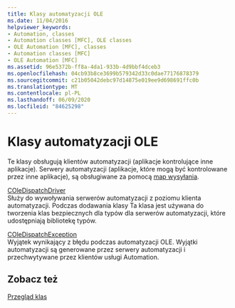 ```yaml
---
title: Klasy automatyzacji OLE
ms.date: 11/04/2016
helpviewer_keywords:
- Automation, classes
- Automation classes [MFC], OLE classes
- OLE Automation [MFC], classes
- Automation classes [MFC]
- OLE Automation [MFC]
ms.assetid: 96e5372b-ff8a-4da1-933b-4d9bbf4dceb3
ms.openlocfilehash: 04cb93b8ce3699b579342d33c0dae77176878379
ms.sourcegitcommit: c21b05042debc97d14875e019ee9d698691ffc0b
ms.translationtype: MT
ms.contentlocale: pl-PL
ms.lasthandoff: 06/09/2020
ms.locfileid: "84625298"
---
```

# <a name="ole-automation-classes"></a>Klasy automatyzacji OLE

Te klasy obsługują klientów automatyzacji (aplikacje kontrolujące inne aplikacje). Serwery automatyzacji (aplikacje, które mogą być kontrolowane przez inne aplikacje), są obsługiwane za pomocą [map wysyłania](reference/dispatch-maps.md).

[COleDispatchDriver](reference/coledispatchdriver-class.md)<br/>
Służy do wywoływania serwerów automatyzacji z poziomu klienta automatyzacji. Podczas dodawania klasy Ta klasa jest używana do tworzenia klas bezpiecznych dla typów dla serwerów automatyzacji, które udostępniają bibliotekę typów.

[COleDispatchException](reference/coledispatchexception-class.md)<br/>
Wyjątek wynikający z błędu podczas automatyzacji OLE. Wyjątki automatyzacji są generowane przez serwery automatyzacji i przechwytywane przez klientów usługi Automation.

## <a name="see-also"></a>Zobacz też

[Przegląd klas](class-library-overview.md)
